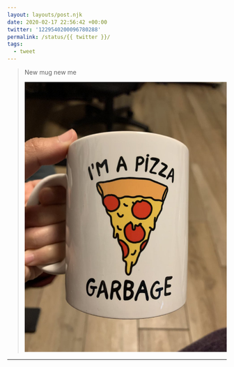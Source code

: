 ```yaml
---
layout: layouts/post.njk
date: 2020-02-17 22:56:42 +00:00
twitter: '1229540200096780288'
permalink: /status/{{ twitter }}/
tags: 
  - tweet
---
```


> New mug new me 
> 
> ![Coffee mug that says “I’m a pizza garbage” with a slice of pepperoni pizza.](/img/1229540200096780288-ERA0SywU4AEMQPq.jpg)

---
